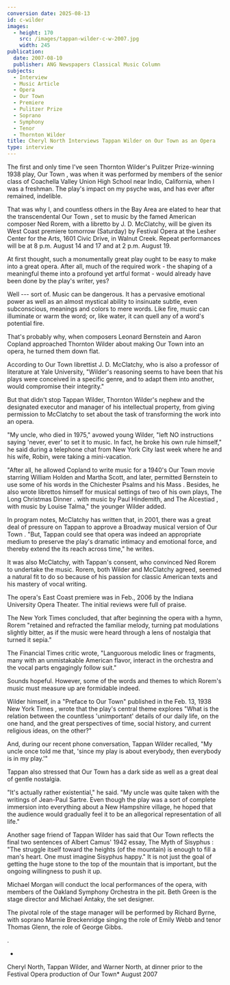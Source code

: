 ```yaml
---
conversion date: 2025-08-13
id: c-wilder
images:
  - height: 170
    src: /images/tappan-wilder-c-w-2007.jpg
    width: 245
publication:
  date: 2007-08-10
  publisher: ANG Newspapers Classical Music Column
subjects:
  - Interview
  - Music Article
  - Opera
  - Our Town
  - Premiere
  - Pulitzer Prize
  - Soprano
  - Symphony
  - Tenor
  - Thornton Wilder
title: Cheryl North Interviews Tappan Wilder on Our Town as an Opera
type: interview
---
```


The first and only time I've seen Thornton Wilder's Pulitzer Prize-winning 1938 play, Our Town , was when it was performed by members of the senior class of Coachella Valley Union High School near Indio, California, when I was a freshman. The play's impact on my psyche was, and has ever after remained, indelible.

That was why I, and countless others in the Bay Area are elated to hear that the transcendental Our Town , set to music by the famed American composer Ned Rorem, with a libretto by J. D. McClatchy, will be given its West Coast premiere tomorrow (Saturday) by Festival Opera at the Lesher Center for the Arts, 1601 Civic Drive, in Walnut Creek. Repeat performances will be at 8 p.m. August 14 and 17 and at 2 p.m. August 19.

At first thought, such a monumentally great play ought to be easy to make into a great opera. After all, much of the required work - the shaping of a meaningful theme into a profound yet artful format - would already have been done by the play's writer, yes?

Well --- sort of. Music can be dangerous. It has a pervasive emotional power as well as an almost mystical ability to insinuate subtle, even subconscious, meanings and colors to mere words. Like fire, music can illuminate or warm the word; or, like water, it can quell any of a word's potential fire.

That's probably why, when composers Leonard Bernstein and Aaron Copland approached Thornton Wilder about making Our Town into an opera, he turned them down flat.

According to Our Town librettist J. D. McClatchy, who is also a professor of literature at Yale University, "Wilder's reasoning seems to have been that his plays were conceived in a specific genre, and to adapt them into another, would compromise their integrity."

But that didn't stop Tappan Wilder, Thornton Wilder's nephew and the designated executor and manager of his intellectual property, from giving permission to McClatchy to set about the task of transforming the work into an opera.

"My uncle, who died in 1975," avowed young Wilder, "left NO instructions saying 'never, ever' to set it to music. In fact, he broke his own rule himself," he said during a telephone chat from New York City last week where he and his wife, Robin, were taking a mini-vacation.

"After all, he allowed Copland to write music for a 1940's Our Town movie starring William Holden and Martha Scott, and later, permitted Bernstein to use some of his words in the Chichester Psalms and his Mass . Besides, he also wrote librettos himself for musical settings of two of his own plays, The Long Christmas Dinner . with music by Paul Hindemith, and The Alcestiad , with music by Louise Talma," the younger Wilder added.

In program notes, McClatchy has written that, in 2001, there was a great deal of pressure on Tappan to approve a Broadway musical version of Our Town .
"But, Tappan could see that opera was indeed an appropriate medium to preserve the play's dramatic intimacy and emotional force, and thereby extend the its reach across time," he writes.

It was also McClatchy, with Tappan's consent, who convinced Ned Rorem to undertake the music. Rorem, both Wilder and McClatchy agreed, seemed a natural fit to do so because of his passion for classic American texts and his mastery of vocal writing.

The opera's East Coast premiere was in Feb., 2006 by the Indiana University Opera Theater. The initial reviews were full of praise.

The New York Times concluded, that after beginning the opera with a hymn, Rorem "retained and refracted the familiar melody, turning pat modulations slightly bitter, as if the music were heard through a lens of nostalgia that turned it sepia."

The Financial Times critic wrote, "Languorous melodic lines or fragments, many with an unmistakable American flavor, interact in the orchestra and the vocal parts engagingly follow suit."

Sounds hopeful. However, some of the words and themes to which Rorem's music must measure up are formidable indeed.

Wilder himself, in a "Preface to Our Town" published in the Feb. 13, 1938 New York Times , wrote that the play's central theme explores "What is the relation between the countless 'unimportant' details of our daily life, on the one hand, and the great perspectives of time, social history, and current religious ideas, on the other?"

And, during our recent phone conversation, Tappan Wilder recalled, "My uncle once told me that, 'since my play is about everybody, then everybody is in my play.'"

Tappan also stressed that Our Town has a dark side as well as a great deal of gentle nostalgia.

"It's actually rather existential," he said. "My uncle was quite taken with the writings of Jean-Paul Sartre. Even though the play was a sort of complete immersion into everything about a New Hampshire village, he hoped that the audience would gradually feel it to be an allegorical representation of all life."

Another sage friend of Tappan Wilder has said that Our Town reflects the final two sentences of Albert Camus' 1942 essay, The Myth of Sisyphus : "The struggle itself toward the heights (of the mountain) is enough to fill a man's heart. One must imagine Sisyphus happy." It is not just the goal of getting the huge stone to the top of the mountain that is important, but the ongoing willingness to push it up.

Michael Morgan will conduct the local performances of the opera, with members of the Oakland Symphony Orchestra in the pit. Beth Green is the stage director and Michael Antaky, the set designer.

The pivotal role of the stage manager will be performed by Richard Byrne, with soprano Marnie Breckenridge singing the role of Emily Webb and tenor Thomas Glenn, the role of George Gibbs.

.

-

Cheryl North, Tappan Wilder, and
Warner North, at dinner prior to the
Festival Opera production of Our Town\*
August 2007
